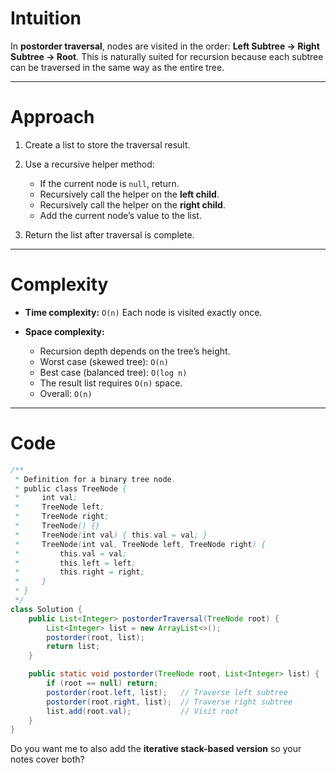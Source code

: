 # Intuition

In **postorder traversal**, nodes are visited in the order:
**Left Subtree → Right Subtree → Root**.
This is naturally suited for recursion because each subtree can be traversed in the same way as the entire tree.

---

# Approach

1. Create a list to store the traversal result.
2. Use a recursive helper method:

   * If the current node is `null`, return.
   * Recursively call the helper on the **left child**.
   * Recursively call the helper on the **right child**.
   * Add the current node’s value to the list.
3. Return the list after traversal is complete.

---

# Complexity

* **Time complexity:** `O(n)`
  Each node is visited exactly once.

* **Space complexity:**

  * Recursion depth depends on the tree’s height.
  * Worst case (skewed tree): `O(n)`
  * Best case (balanced tree): `O(log n)`
  * The result list requires `O(n)` space.
  * Overall: `O(n)`

---

# Code

```java
/**
 * Definition for a binary tree node.
 * public class TreeNode {
 *     int val;
 *     TreeNode left;
 *     TreeNode right;
 *     TreeNode() {}
 *     TreeNode(int val) { this.val = val; }
 *     TreeNode(int val, TreeNode left, TreeNode right) {
 *         this.val = val;
 *         this.left = left;
 *         this.right = right;
 *     }
 * }
 */
class Solution {
    public List<Integer> postorderTraversal(TreeNode root) {
        List<Integer> list = new ArrayList<>();
        postorder(root, list);
        return list;
    }

    public static void postorder(TreeNode root, List<Integer> list) {
        if (root == null) return;
        postorder(root.left, list);   // Traverse left subtree
        postorder(root.right, list);  // Traverse right subtree
        list.add(root.val);           // Visit root
    }
}
```

Do you want me to also add the **iterative stack-based version** so your notes cover both?


